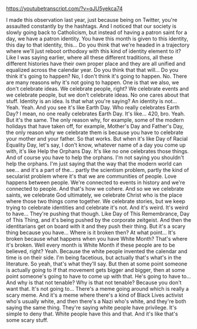 https://youtubetranscript.com/?v=qJU5yekca74

 I made this observation last year, just because being on Twitter, you're assaulted constantly by the hashtags. And I noticed that our society is slowly going back to Catholicism, but instead of having a patron saint for a day, we have a patron identity. You have this month is given to this identity, this day to that identity, this… Do you think that we're headed in a trajectory where we'll just reboot orthodoxy with this kind of identity element to it? Like I was saying earlier, where all these different traditions, all these different histories have their own proper place and they are all unified and equalized across the calendar year. Do you think that that will… Do you think it's going to happen? No, I don't think it's going to happen. No. There are many reasons why it's not going to happen. One is that we also, we don't celebrate ideas. We celebrate people, right? We celebrate events and we celebrate people, but we don't celebrate ideas. No one cares about that stuff. Identity is an idea. Is that what you're saying? An identity is not… Yeah. Yeah. And you see it's like Earth Day. Who really celebrates Earth Day? I mean, no one really celebrates Earth Day. It's like… 420, bro. Yeah. But it's the same. The only reason why, for example, some of the modern holidays that have taken off, for example, Mother's Day and Father's Day, the only reason why we celebrate them is because you have to celebrate your mother and your father. So that works. But when it's like Day of Racial Equality Day, let's say, I don't know, whatever name of a day you come up with, it's like Help the Orphans Day. It's like no one celebrates those things. And of course you have to help the orphans. I'm not saying you shouldn't help the orphans. I'm just saying that the way that the modern world can see… and it's a part of the… partly the scientism problem, partly the kind of secularist problem where it's that we are communities of people. Love happens between people. We're connected to events in history and we're connected to people. And that's how we cohere. And so we we celebrate saints, we celebrate God ultimately, we celebrate Christ who is the place where those two things come together. We celebrate stories, but we keep trying to celebrate identities and celebrate it's not. And it's weird. It's weird to have… They're pushing that though. Like Day of This Remembrance, Day of This Thing, and it's being pushed by the corporate zeitgeist. And then the identitarians get on board with it and they push their thing. But it's a scary thing because you have… Where is it broken then? At what point… It's broken because what happens when you have White Month? That's where it's broken. Well every month is White Month if these people are to be believed, right? Yeah. Because the white people invented the calendar and time is on their side. I'm being facetious, but actually that's what's in the literature. So yeah, that's what they'll say. But then at some point someone is actually going to If that movement gets bigger and bigger, then at some point someone's going to have to come up with that. He's going to have to… And why is that not tenable? Why is that not tenable? Because you don't want that. It's not going to… There's a meme going around which is really a scary meme. And it's a meme where there's a kind of Black Lives activist who's usually white, and then there's a Nazi who's white, and they're both saying the same thing. They're saying white people have privilege. It's simple to deny that. White people have this and that. And it's like that's some scary stuff.